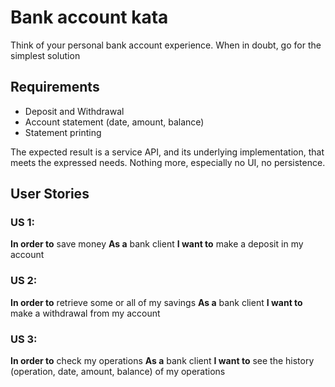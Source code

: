 # Bank account kata

Think of your personal bank account experience. When in doubt, go for the simplest solution

## Requirements

* Deposit and Withdrawal
* Account statement (date, amount, balance)
* Statement printing

The expected result is a service API, and its underlying implementation, that meets the expressed needs.
Nothing more, especially no UI, no persistence.

## User Stories

### US 1:

**In order to** save money
**As a** bank client
**I want to** make a deposit in my account

### US 2:

**In order to** retrieve some or all of my savings
**As a** bank client
**I want to** make a withdrawal from my account

### US 3:

**In order to** check my operations
**As a** bank client
**I want to** see the history (operation, date, amount, balance) of my operations 